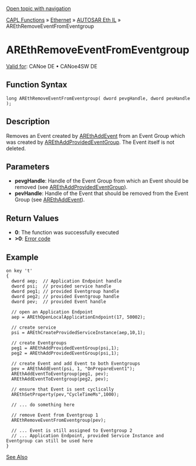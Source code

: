 [Open topic with navigation](../../../../../../CANoeDEFamily.htm#Topics/CAPLFunctions/IP/AUTOSARethIL/Functions/CAPLfunctionAREthRemoveEventFromEventgroup.md)

[CAPL Functions](../../../CAPLfunctions.md) » [Ethernet](../../CAPLEthernetStartPage.md) » [AUTOSAR Eth IL](../CAPLfunctionsAREthILOverview.md) » AREthRemoveEventFromEventgroup

# AREthRemoveEventFromEventgroup

[Valid for](../../../../Shared/FeatureAvailability.md): CANoe DE • CANoe4SW DE

## Function Syntax

```plaintext
long AREthRemoveEventFromEventgroup( dword pevgHandle, dword pevHandle );
```

## Description

Removes an Event created by [AREthAddEvent](CAPLfunctionAREthAddEvent.md) from an Event Group which was created by [AREthAddProvidedEventGroup](CAPLfunctionAREthAddProvidedEventGroup.md). The Event itself is not deleted.

## Parameters

- **pevgHandle**: Handle of the Event Group from which an Event should be removed (see [AREthAddProvidedEventGroup](CAPLfunctionAREthAddProvidedEventGroup.md)).
- **pevHandle**: Handle of the Event that should be removed from the Event Group (see [AREthAddEvent](CAPLfunctionAREthAddEvent.md)).

## Return Values

- **0**: The function was successfully executed
- **>0**: [Error code](../CAPLfunctionsAREthILErrorCodes.md)

## Example

```plaintext
on key 't'
{
  dword aep;  // Application Endpoint handle
  dword psi;  // provided service handle
  dword peg1; // provided Eventgroup handle
  dword peg2; // provided Eventgroup handle
  dword pev;  // provided Event handle

  // open an Application Endpoint
  aep = AREthOpenLocalApplicationEndpoint(17, 50002);

  // create service
  psi = AREthCreateProvidedServiceInstance(aep,10,1);

  // create Eventgroups
  peg1 = AREthAddProvidedEventGroup(psi,1);
  peg2 = AREthAddProvidedEventGroup(psi,1);

  // create Event and add Event to both Eventgroups
  pev = AREthAddEvent(psi, 1, "OnPrepareEvent1");
  AREthAddEventToEventgroup(peg1, pev);
  AREthAddEventToEventgroup(peg2, pev);

  // ensure that Event is sent cyclically
  AREthSetProperty(pev,"CycleTimeMs",1000);

  // ... do something here

  // remove Event from Eventgroup 1
  AREthRemoveEventFromEventgroup(pev);

  // ... Event is still assigned to Eventgroup 2
  // ... Application Endpoint, provided Service Instance and Eventgroup can still be used here
}
```

[See Also](javascript:void(0);)